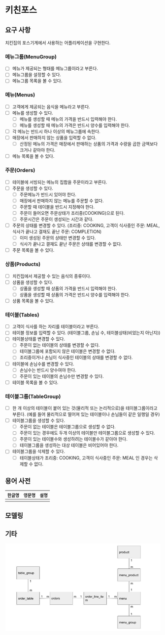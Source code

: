 # 키친포스

## 요구 사항

치킨집의 포스기계에서 사용하는 어플리케이션을 구현한다.

### 메뉴그룹(MenuGroup)

- [ ] 메뉴가 제공되는 형태를 메뉴그룹이라고 부른다.
- [ ] 메뉴그룹을 설정할 수 있다.
- [ ] 메뉴그룹 목록을 볼 수 있다.

### 메뉴(Menus)

- [ ] 고객에게 제공되는 음식을 메뉴라고 부른다.
- [ ] 메뉴를 생성할 수 있다.
    - [ ] 메뉴를 생성할 때 메뉴의 가격을 반드시 입력해야 한다.
    - [ ] 메뉴를 생성할 때 메뉴의 가격은 반드시 양수를 입력해야 한다.    
- [ ] 각 메뉴는 반드시 하나 이상의 메뉴그룹에 속한다.
- [ ] 매장에서 판매하지 않는 상품을 입력할 수 없다.
    - [ ] 산정된 메뉴의 가격은 매장에서 판매하는 상품의 가격과 수량을 곱한 금액보다 크거나 같아야 한다.
- [ ] 메뉴 목록을 볼 수 있다.

### 주문(Orders)

- [ ] 테이블에 서빙되는 메뉴의 집합을 주문이라고 부른다.
- [ ] 주문을 생성할 수 있다.
    - [ ] 주문메뉴가 반드시 있어야 한다.
    - [ ] 매장에서 판매하지 않는 메뉴를 주문할 수 없다.
    - [ ] 주문할 때 테이블을 반드시 지정해야 한다.
    - [ ] 주문이 들어오면 주문상태가 조리중(COOKING)으로 된다.
    - [ ] 주문시간은 주문이 생성되는 시간과 같다.
- [ ] 주문의 상태를 변경할 수 있다.
(조리중: COOKING, 고객이 식사중인 주문: MEAL, 식사가 끝나고 결재도 끝난 주문: COMPLETION)
    - [ ] 이미 생성된 주문의 상태만 변경할 수 있다.
    - [ ] 식사가 끝나고 결재도 끝난 주문은 상태를 변경할 수 없다.
- [ ] 주문 목록을 볼 수 있다.

### 상품(Products)

- [ ] 치킨집에서 제공할 수 있는 음식의 종류이다.
- [ ] 상품을 생성할 수 있다.
    - [ ] 상품을 생성할 때 상품의 가격을 반드시 입력해야 한다.
    - [ ] 상품을 생성할 때 상품의 가격은 반드시 양수를 입력해야 한다.
- [ ] 상품 목록을 볼 수 있다.

### 테이블(Tables)

- [ ] 고객이 식사를 하는 자리를 테이블이라고 부른다.
- [ ] 테이블 정보를 입력할 수 있다. (테이블그룹, 손님 수, 테이블상태(비었는지 아닌지))
- [ ] 테이블상태를 변경할 수 있다.
    - [ ] 주문이 없는 테이블의 상태를 변경할 수 없다.
    - [ ] 테이블그룹에 포함되지 않은 테이블은 변경할 수 없다.
    - [ ] 조리중이거나 손님이 식사중인 테이블의 상태를 변경할 수 없다.
- [ ] 테이블에 손님수를 변경할 수 있다.
    - [ ] 손님수는 반드시 양수여야 한다.
    - [ ] 주문이 있는 테이블의 손님수만 변경할 수 있다.
- [ ] 테이블 목록을 볼 수 있다.

### 테이블그룹(TableGroup)

- [ ] 한 개 이상의 테이블이 붙어 있는 것(물리적 또는 논리적으로)을 테이블그룹이라고 부른다.
(예를 들어 물리적으로 떨어져 있는 테이블이나 손님들이 같은 일행일 경우)
- [ ] 테이블그룹을 생성할 수 있다.
    - [ ] 주문이 없는 테이블은 테이블그룹으로 생성할 수 없다.
    - [ ] 주문이 있는 경우에도 두개 이상의 테이블만 테이블그룹으로 생성할 수 있다.
    - [ ] 주문이 있는 테이블수와 생성하려는 테이블수가 같아야 한다.
    - [ ] 테이블그룹을 생성하는 대상 테이블은 비어있어야 한다.
- [ ] 테이블그룹을 삭제할 수 있다.
    - [ ] 테이블상태가 조리중: COOKING, 고객이 식사중인 주문: MEAL 인 경우는 삭제할 수 없다.

## 용어 사전

| 한글명 | 영문명 | 설명 |
| --- | --- | --- |
|  |  |  |

## 모델링

## 기타

![legacypos 테이블 관계도](assets/legacypos_tables.jpg)
